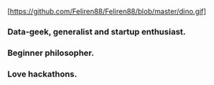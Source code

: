 [https://github.com/Feliren88/Feliren88/blob/master/dino.gif]

### Data-geek, generalist and startup enthusiast.

### Beginner philosopher.

### Love hackathons.

<!--
**Feliren88/Feliren88** is a ✨ _special_ ✨ repository because its `README.md` (this file) appears on your GitHub profile.

Here are some ideas to get you started:

- 🔭 I’m currently working on ...
- 🌱 I’m currently learning ...
- 👯 I’m looking to collaborate on ...
- 🤔 I’m looking for help with ...
- 💬 Ask me about ...
- 📫 How to reach me: ...
- 😄 Pronouns: ...
- ⚡ Fun fact: ...

![Feliren's github stats](https://github-readme-stats.vercel.app/api?username=Feliren88&count_private=true&show_icons=true&theme=dracula)

-->

